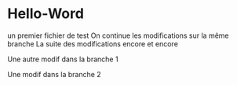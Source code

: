 # Hello-Word
un premier fichier de test
On continue les modifications sur la même branche
La suite des modifications encore et encore


Une autre modif dans la branche 1

Une modif dans la branche 2

